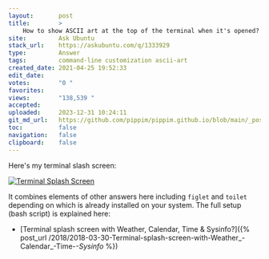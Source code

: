 ```yaml
---
layout:       post
title:        >
    How to show ASCII art at the top of the terminal when it's opened?
site:         Ask Ubuntu
stack_url:    https://askubuntu.com/q/1333929
type:         Answer
tags:         command-line customization ascii-art
created_date: 2021-04-25 19:52:33
edit_date:    
votes:        "0 "
favorites:    
views:        "138,539 "
accepted:     
uploaded:     2023-12-31 10:24:11
git_md_url:   https://github.com/pippim/pippim.github.io/blob/main/_posts/2021/2021-04-25-How-to-show-ASCII-art-at-the-top-of-the-terminal-when-it_s-opened_.md
toc:          false
navigation:   false
clipboard:    false
---
```


Here's my terminal slash screen:

[![Terminal Splash Screen][3]][3]

It combines elements of other answers here including `figlet` and `toilet` depending on which is already installed on your system. The full setup (bash script) is explained here:

- [Terminal splash screen with Weather, Calendar, Time & Sysinfo?]({% post_url /2018/2018-03-30-Terminal-splash-screen-with-Weather_-Calendar_-Time-_-Sysinfo_ %})

  [3]: https://i.stack.imgur.com/neTG7.png

